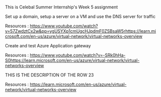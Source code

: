 This is Celebal Summer Internship's Week 5 assignment

Set up a domain, setup a server on a VM and use the DNS server for traffic

Resources :
https://www.youtube.com/watch?v=57ZwdztCx2w&pp=ygUSYXp1cmUgcHJpdmF0ZSBsaW5rhttps://learn.microsoft.com/en-us/azure/virtual-network/virtual-networks-overview

Create and test Azure Application gateway

Resources :
https://www.youtube.com/watch?v=-SRk0hHa-S0https://learn.microsoft.com/en-us/azure/virtual-network/virtual-networks-overview

THIS IS THE DESCRIPTION OF THE ROW 23

Resources :
https://learn.microsoft.com/en-us/azure/virtual-network/virtual-networks-overview
